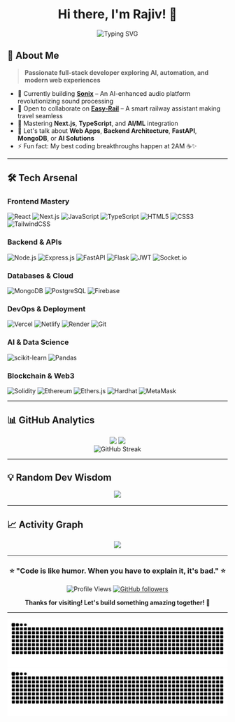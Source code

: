 <div align="center">
  
# Hi there, I'm Rajiv! 👋

<img src="https://readme-typing-svg.herokuapp.com?font=Fira+Code&pause=1000&color=36BCF7&center=true&vCenter=true&width=435&lines=Full-Stack+Developer;AI+%26+Automation+Enthusiast;Problem+Solver;Always+Learning" alt="Typing SVG" />

</div>

## 🚀 About Me

> **Passionate full-stack developer exploring AI, automation, and modern web experiences**

- 🔭 Currently building **[Sonix](https://github.com/RAJIV81205)** – An AI-enhanced audio platform revolutionizing sound processing
- 👯 Open to collaborate on **[Easy-Rail](https://github.com/RAJIV81205)** – A smart railway assistant making travel seamless
- 🌱 Mastering **Next.js**, **TypeScript**, and **AI/ML** integration
- 💬 Let's talk about **Web Apps**, **Backend Architecture**, **FastAPI**, **MongoDB**, or **AI Solutions**
- ⚡ Fun fact: My best coding breakthroughs happen at 2AM ☕️✨

---

## 🛠️ Tech Arsenal

### **Frontend Mastery**
![React](https://img.shields.io/badge/React-20232A?style=for-the-badge&logo=react&logoColor=61DAFB)
![Next.js](https://img.shields.io/badge/Next.js-000000?style=for-the-badge&logo=next.js&logoColor=white)
![JavaScript](https://img.shields.io/badge/JavaScript-F7DF1E?style=for-the-badge&logo=javascript&logoColor=black)
![TypeScript](https://img.shields.io/badge/TypeScript-007ACC?style=for-the-badge&logo=typescript&logoColor=white)
![HTML5](https://img.shields.io/badge/HTML5-E34F26?style=for-the-badge&logo=html5&logoColor=white)
![CSS3](https://img.shields.io/badge/CSS3-1572B6?style=for-the-badge&logo=css3&logoColor=white)
![TailwindCSS](https://img.shields.io/badge/Tailwind_CSS-38B2AC?style=for-the-badge&logo=tailwind-css&logoColor=white)

### **Backend & APIs**
![Node.js](https://img.shields.io/badge/Node.js-43853D?style=for-the-badge&logo=node.js&logoColor=white)
![Express.js](https://img.shields.io/badge/Express.js-404D59?style=for-the-badge&logo=express&logoColor=white)
![FastAPI](https://img.shields.io/badge/FastAPI-005571?style=for-the-badge&logo=fastapi&logoColor=white)
![Flask](https://img.shields.io/badge/Flask-000000?style=for-the-badge&logo=flask&logoColor=white)
![JWT](https://img.shields.io/badge/JWT-000000?style=for-the-badge&logo=JSON%20web%20tokens&logoColor=white)
![Socket.io](https://img.shields.io/badge/Socket.io-010101?style=for-the-badge&logo=socket.io&logoColor=white)

### **Databases & Cloud**
![MongoDB](https://img.shields.io/badge/MongoDB-4EA94B?style=for-the-badge&logo=mongodb&logoColor=white)
![PostgreSQL](https://img.shields.io/badge/PostgreSQL-316192?style=for-the-badge&logo=postgresql&logoColor=white)
![Firebase](https://img.shields.io/badge/Firebase-039BE5?style=for-the-badge&logo=Firebase&logoColor=white)

### **DevOps & Deployment**
![Vercel](https://img.shields.io/badge/Vercel-000000?style=for-the-badge&logo=vercel&logoColor=white)
![Netlify](https://img.shields.io/badge/Netlify-00C7B7?style=for-the-badge&logo=netlify&logoColor=white)
![Render](https://img.shields.io/badge/Render-46E3B7?style=for-the-badge&logo=render&logoColor=white)
![Git](https://img.shields.io/badge/Git-F05032?style=for-the-badge&logo=git&logoColor=white)

### **AI & Data Science**
![scikit-learn](https://img.shields.io/badge/scikit--learn-F7931E?style=for-the-badge&logo=scikit-learn&logoColor=white)
![Pandas](https://img.shields.io/badge/Pandas-150458?style=for-the-badge&logo=pandas&logoColor=white)

### **Blockchain & Web3**
![Solidity](https://img.shields.io/badge/Solidity-363636?style=for-the-badge&logo=solidity&logoColor=white)
![Ethereum](https://img.shields.io/badge/Ethereum-3C3C3D?style=for-the-badge&logo=ethereum&logoColor=white)
![Ethers.js](https://img.shields.io/badge/Ethers.js-7A98FB?style=for-the-badge&logo=ethereum&logoColor=white)
![Hardhat](https://img.shields.io/badge/Hardhat-FFF100?style=for-the-badge&logo=hardhat&logoColor=black)
![MetaMask](https://img.shields.io/badge/MetaMask-F6851B?style=for-the-badge&logo=metamask&logoColor=white)


---

## 📊 GitHub Analytics

<div align="center">
  <img height="180em" src="https://github-readme-stats.vercel.app/api?username=RAJIV81205&show_icons=true&theme=tokyonight&include_all_commits=true&count_private=true"/>
  <img height="180em" src="https://github-readme-stats.vercel.app/api/top-langs/?username=RAJIV81205&layout=compact&langs_count=8&theme=tokyonight"/>
</div>

<div align="center">
  <img src="https://github-readme-streak-stats.herokuapp.com/?user=RAJIV81205&theme=tokyonight" alt="GitHub Streak" />
</div>

---

## 💡 Random Dev Wisdom

<div align="center">
  <img src="https://quotes-github-readme.vercel.app/api?type=horizontal&theme=tokyonight" />
</div>

---

## 📈 Activity Graph

<div align="center">
  <img src="https://github-readme-activity-graph.vercel.app/graph?username=RAJIV81205&theme=tokyo-night&bg_color=0D1117&color=58A6FF&line=58A6FF&point=F8D847&area=true&hide_border=true" />
</div>

---

<div align="center">
  
### ⭐ **"Code is like humor. When you have to explain it, it's bad."** ⭐

![Profile Views](https://komarev.com/ghpvc/?username=RAJIV81205&color=blueviolet&style=flat-square&label=Profile+Views)
[![GitHub followers](https://img.shields.io/github/followers/RAJIV81205?style=social)](https://github.com/RAJIV81205)

**Thanks for visiting! Let's build something amazing together! 🚀**

</div>

---

![GitHub Snake Light](https://raw.githubusercontent.com/RAJIV81205/RAJIV81205/output/github-snake.svg#gh-light-mode-only)
![GitHub Snake Dark](https://raw.githubusercontent.com/RAJIV81205/RAJIV81205/output/github-snake-dark.svg#gh-dark-mode-only)


